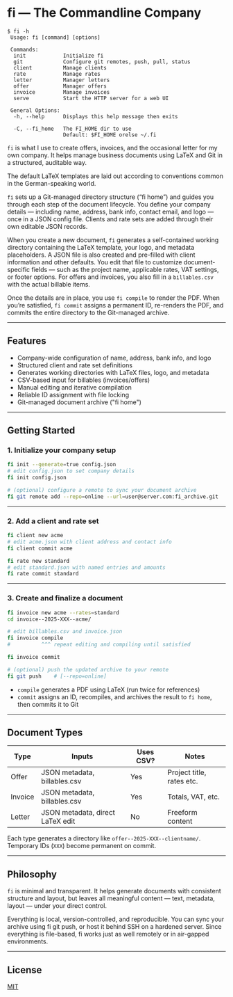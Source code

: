 # fi — The Commandline Company

```shell
$ fi -h
 Usage: fi [command] [options]

 Commands:
  init            Initialize fi
  git             Configure git remotes, push, pull, status
  client          Manage clients
  rate            Manage rates
  letter          Manager letters
  offer           Manager offers
  invoice         Manage invoices
  serve           Start the HTTP server for a web UI

 General Options:
  -h, --help      Displays this help message then exits

  -C, --fi_home   The FI_HOME dir to use
                  Default: $FI_HOME orelse ~/.fi
```



`fi` is what I use to create offers, invoices, and the occasional letter for my
own company. It helps manage business documents using LaTeX and Git in a
structured, auditable way.

The default LaTeX templates are laid out according to conventions common in the
German-speaking world.

`fi` sets up a Git-managed directory structure (“fi home”) and guides you through
each step of the document lifecycle. You define your company details — including
name, address, bank info, contact email, and logo — once in a JSON config file.
Clients and rate sets are added through their own editable JSON records.

When you create a new document, `fi` generates a self-contained working
directory containing the LaTeX template, your logo, and metadata placeholders. A
JSON file is also created and pre-filled with client information and other
defaults. You edit that file to customize document-specific fields — such as the
project name, applicable rates, VAT settings, or footer options. For offers and
invoices, you also fill in a `billables.csv` with the actual billable items.

Once the details are in place, you use `fi compile` to render the PDF. When
you’re satisfied, `fi commit` assigns a permanent ID, re-renders the PDF, and
commits the entire directory to the Git-managed archive.

---

## Features

- Company-wide configuration of name, address, bank info, and logo
- Structured client and rate set definitions
- Generates working directories with LaTeX files, logo, and metadata
- CSV-based input for billables (invoices/offers)
- Manual editing and iterative compilation
- Reliable ID assignment with file locking
- Git-managed document archive ("fi home")

---

## Getting Started

### 1. Initialize your company setup

```sh
fi init --generate=true config.json
# edit config.json to set company details
fi init config.json

# (optional) configure a remote to sync your document archive
fi git remote add --repo=online --url=user@server.com:fi_archive.git
```

---

### 2. Add a client and rate set

```sh
fi client new acme
# edit acme.json with client address and contact info
fi client commit acme

fi rate new standard
# edit standard.json with named entries and amounts
fi rate commit standard
```

---

### 3. Create and finalize a document

```sh
fi invoice new acme --rates=standard
cd invoice--2025-XXX--acme/

# edit billables.csv and invoice.json
fi invoice compile
#          ^^^ repeat editing and compiling until satisfied

fi invoice commit

# (optional) push the updated archive to your remote
fi git push    # [--repo=online]
```

- `compile` generates a PDF using LaTeX (run twice for references)
- `commit` assigns an ID, recompiles, and archives the result to `fi home`, then commits it to Git

---

## Document Types

| Type     | Inputs                            | Uses CSV? | Notes                      |
|----------|-----------------------------------|-----------|----------------------------|
| Offer    | JSON metadata, billables.csv      | Yes       | Project title, rates etc.  |
| Invoice  | JSON metadata, billables.csv      | Yes       | Totals, VAT, etc.          |
| Letter   | JSON metadata, direct LaTeX edit  | No        | Freeform content           |

Each type generates a directory like `offer--2025-XXX--clientname/`. Temporary IDs (`XXX`) become permanent on commit.

---

## Philosophy

`fi` is minimal and transparent. It helps generate documents with consistent
structure and layout, but leaves all meaningful content — text, metadata, layout
— under your direct control.

Everything is local, version-controlled, and reproducible. You can sync your
archive using fi git push, or host it behind SSH on a hardened server. Since
everything is file-based, fi works just as well remotely or in air-gapped
environments.

---

## License

[MIT](./LICENSE)
